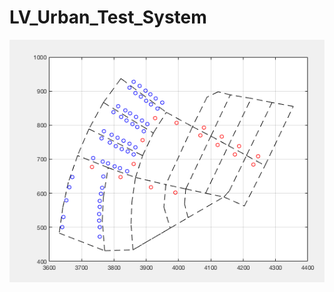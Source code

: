# LV_Urban_Test_System

<img src="network_test.png"
     alt="Markdown Monster icon"
     style="float: left; margin-right: 10px;" />

